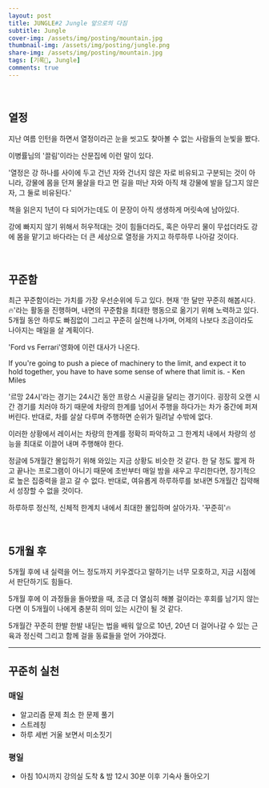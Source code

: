 ```yaml
---
layout: post
title: JUNGLE#2 Jungle 앞으로의 다짐
subtitle: Jungle
cover-img: /assets/img/posting/mountain.jpg
thumbnail-img: /assets/img/posting/jungle.png
share-img: /assets/img/posting/mountain.jpg
tags: [기록🎉, Jungle]
comments: true
---
```


<br>

## 열정

지난 여름 인턴을 하면서 열정이라곤 눈을 씻고도 찾아볼 수 없는 사람들의 눈빛을 봤다.


이병률님의 '끌림'이라는 산문집에 이런 말이 있다.

'열정은 강 하나를 사이에 두고 건넌 자와 건너지 않은 자로 비유되고 구분되는 것이 아니라, 강물에 몸을 던져 물살을 타고 먼 길을 떠난 자와 아직 채 강물에 발을 담그지 않은 자, 그 둘로 비유된다.'

책을 읽은지 1년이 다 되어가는데도 이 문장이 아직 생생하게 머릿속에 남아있다.

강에 빠지지 않기 위해서 허우적대는 것이 힘들더라도, 혹은 아무리 물이 무섭더라도 강에 몸을 맡기고 바다라는 더 큰 세상으로 열정을 가지고 하루하루 나아갈 것이다.

<br>

## 꾸준함

최근 꾸준함이라는 가치를 가장 우선순위에 두고 있다.
현재 '한 달만 꾸준히 해봅시다.🔥'라는 활동을 진행하며, 내면의 꾸준함을 최대한 행동으로 옮기기 위해 노력하고 있다.
5개월 동안 하루도 빠짐없이 그리고 꾸준히 실천해 나가며, 어제의 나보다 조금이라도 나아지는 매일을 살 계획이다.

'Ford vs Ferrari'영화에 이런 대사가 나온다.

If you're going to push a piece of machinery to the limit, and expect it to hold together, you have to have some sense of where that limit is. - Ken Miles

'르망 24시'라는 경기는 24시간 동안 프랑스 시골길을 달리는 경기이다.
굉장히 오랜 시간 경기를 치러야 하기 때문에 차량의 한계를 넘어서 주행을 하다가는 차가 중간에 퍼져버린다. 반대로, 차를 살살 다루며 주행하면 순위가 밀려날 수밖에 없다.

이러한 상황에서 레이서는 차량의 한계를 정확히 파악하고 그 한계치 내에서 차량의 성능을 최대로 이끌어 내며 주행해야 한다.

정글에 5개월간 몰입하기 위해 와있는 지금 상황도 비슷한 것 같다.
한 달 정도 짧게 하고 끝나는 프로그램이 아니기 때문에 초반부터 매일 밤을 새우고 무리한다면, 장기적으로 높은 집중력을 끌고 갈 수 없다. 반대로, 여유롭게 하루하루를 보내면 5개월간 집약해서 성장할 수 없을 것이다.

하루하루 정신적, 신체적 한계치 내에서 최대한 몰입하며 살아가자. '꾸준히'🔥

<br>

## 5개월 후

5개월 후에 내 실력을 어느 정도까지 키우겠다고 말하기는 너무 모호하고, 지금 시점에서 판단하기도 힘들다.

5개월 후에 이 과정들을 돌아봤을 때, 조금 더 열심히 해볼 걸이라는 후회를 남기지 않는다면 이 5개월이 나에게 충분히 의미 있는 시간이 될 것 같다.

5개월간 꾸준히 한발 한발 내딛는 법을 배워 앞으로 10년, 20년 더 걸어나갈 수 있는 근육과 정신력 그리고 함께 걸을 동료들을 얻어 가야겠다.

---

## 꾸준히 실천

### 매일

- 알고리즘 문제 최소 한 문제 풀기
- 스트레칭
- 하루 세번 거울 보면서 미소짓기

### 평일

- 아침 10시까지 강의실 도착 & 밤 12시 30분 이후 기숙사 돌아오기

<br>
